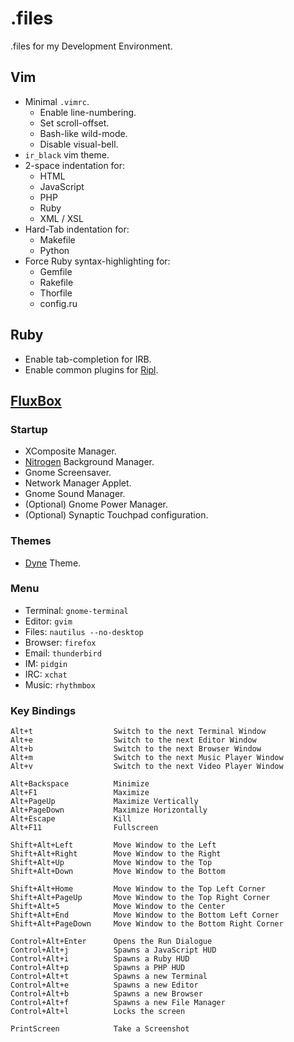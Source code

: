 # .files

.files for my Development Environment.

## Vim

* Minimal `.vimrc`.
  * Enable line-numbering.
  * Set scroll-offset.
  * Bash-like wild-mode.
  * Disable visual-bell.
* `ir_black` vim theme.
* 2-space indentation for:
  * HTML
  * JavaScript
  * PHP
  * Ruby
  * XML / XSL
* Hard-Tab indentation for:
  * Makefile
  * Python
* Force Ruby syntax-highlighting for:
  * Gemfile
  * Rakefile
  * Thorfile
  * config.ru

## Ruby

* Enable tab-completion for IRB.
* Enable common plugins for [Ripl](https://github.com/cldwalker/ripl#readme).

## [FluxBox](http://fluxbox.org/)

### Startup

* XComposite Manager.
* [Nitrogen](http://projects.l3ib.org/nitrogen/) Background Manager.
* Gnome Screensaver.
* Network Manager Applet.
* Gnome Sound Manager.
* (Optional) Gnome Power Manager.
* (Optional) Synaptic Touchpad configuration.

### Themes

* [Dyne](http://box-look.org/content/show.php/Dyne?content=61999) Theme.

### Menu

* Terminal:
    `gnome-terminal`
* Editor:
    `gvim`
* Files:
    `nautilus --no-desktop`
* Browser:
    `firefox`
* Email:
    `thunderbird`
* IM:
    `pidgin`
* IRC:
    `xchat`
* Music:
    `rhythmbox`

### Key Bindings

    Alt+t                  Switch to the next Terminal Window
    Alt+e                  Switch to the next Editor Window
    Alt+b                  Switch to the next Browser Window
    Alt+m                  Switch to the next Music Player Window
    Alt+v                  Switch to the next Video Player Window
    
    Alt+Backspace          Minimize
    Alt+F1                 Maximize
    Alt+PageUp             Maximize Vertically
    Alt+PageDown           Maximize Horizontally
    Alt+Escape             Kill
    Alt+F11                Fullscreen
    
    Shift+Alt+Left         Move Window to the Left
    Shift+Alt+Right        Move Window to the Right
    Shift+Alt+Up           Move Window to the Top
    Shift+Alt+Down         Move Window to the Bottom

    Shift+Alt+Home         Move Window to the Top Left Corner
    Shift+Alt+PageUp       Move Window to the Top Right Corner
    Shift+Alt+5            Move Window to the Center
    Shift+Alt+End          Move Window to the Bottom Left Corner
    Shift+Alt+PageDown     Move Window to the Bottom Right Corner

    Control+Alt+Enter      Opens the Run Dialogue
    Control+Alt+j          Spawns a JavaScript HUD
    Control+Alt+i          Spawns a Ruby HUD
    Control+Alt+p          Spawns a PHP HUD
    Control+Alt+t          Spawns a new Terminal
    Control+Alt+e          Spawns a new Editor
    Control+Alt+b          Spawns a new Browser
    Control+Alt+f          Spawns a new File Manager
    Control+Alt+l          Locks the screen

    PrintScreen            Take a Screenshot

